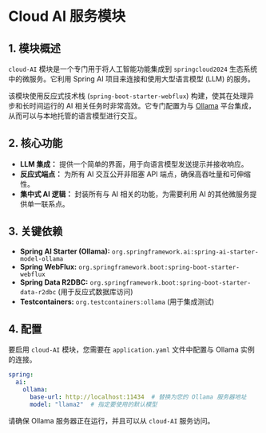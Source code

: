 # Cloud AI 服务模块

## 1. 模块概述

`cloud-AI` 模块是一个专门用于将人工智能功能集成到 `springcloud2024` 生态系统中的微服务。它利用 Spring AI 项目来连接和使用大型语言模型 (LLM) 的服务。

该模块使用反应式技术栈 (`spring-boot-starter-webflux`) 构建，使其在处理异步和长时间运行的 AI 相关任务时非常高效。它专门配置为与 [Ollama](https://ollama.com/) 平台集成，从而可以与本地托管的语言模型进行交互。

## 2. 核心功能

- **LLM 集成：** 提供一个简单的界面，用于向语言模型发送提示并接收响应。
- **反应式端点：** 为所有 AI 交互公开非阻塞 API 端点，确保高吞吐量和可伸缩性。
- **集中式 AI 逻辑：** 封装所有与 AI 相关的功能，为需要利用 AI 的其他微服务提供单一联系点。

## 3. 关键依赖

- **Spring AI Starter (Ollama):** `org.springframework.ai:spring-ai-starter-model-ollama`
- **Spring WebFlux:** `org.springframework.boot:spring-boot-starter-webflux`
- **Spring Data R2DBC:** `org.springframework.boot:spring-boot-starter-data-r2dbc` (用于反应式数据库访问)
- **Testcontainers:** `org.testcontainers:ollama` (用于集成测试)

## 4. 配置

要启用 `cloud-AI` 模块，您需要在 `application.yaml` 文件中配置与 Ollama 实例的连接。

```yaml
spring:
  ai:
    ollama:
      base-url: http://localhost:11434  # 替换为您的 Ollama 服务器地址
      model: "llama2"  # 指定要使用的默认模型
```

请确保 Ollama 服务器正在运行，并且可以从 `cloud-AI` 服务访问。